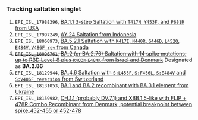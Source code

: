 ### Tracking saltation singlet

1. `EPI_ISL_17988396`, [BA.1.1 3-step Saltation with `T417N`, `Y453F`, and `P681R` from USA](https://nextstrain.org/fetch/raw.githubusercontent.com/NkRMnZr/hSC2-Tracking-Log/main/JSON/EPI_ISL_17988396_BA.1.1%2BT417N%2BY453F%2BP681R_USA.json)
2. `EPI_ISL_17997249`, [AY.24 Saltation from Indonesia](https://nextstrain.org/fetch/raw.githubusercontent.com/NkRMnZr/hSC2-Tracking-Log/main/JSON/EPI_ISL_17997249_AY.24_Saltation_Indonesia.json)
3. `EPI_ISL_18060973`, [BA.5.2.1 Saltation with `K417I`, `N440R`, `G446D`, `L452Q`, `E484V`, `V486F_rev` from Canada](https://nextstrain.org/fetch/raw.githubusercontent.com/NkRMnZr/hSC2-Tracking-Log/main/JSON/EPI_ISL_18060973%20BA.5%20Saltation%20with%20K417I,%20N440R,%20G446D,%20L452Q,%20E484V,%20V486F_rev.json?s=hCoV-19/Canada/SK-RRPL-638486/2023%7CEPI_ISL_18060973%7C2023-07-12)
4. ~~`EPI_ISL_18096761`, [BA.2 (or BA.2.76) Saltation with 14 spike mutations, up to RBD Level-8 plus `R403K` `E484K` from Israel and Denmark](https://nextstrain.org/fetch/raw.githubusercontent.com/NkRMnZr/hSC2-Tracking-Log/main/JSON/EPI_ISL_18096761%20BA.2_Level_8_Saltation_Cluster.json?label=id%3Anode_10733314)~~ Designated as **BA.2.86**
5. `EPI_ISL_18129944`, [BA.4.6 Saltation with `S:L455F`, `S:F456L`, `S:E484V` and `S:V486F_reversion` from Switzerland](https://nextstrain.org/fetch/raw.githubusercontent.com/NkRMnZr/hSC2-Tracking-Log/main/JSON/EPI_ISL_18129944%20BA.4.6%2BL455F%2BF456L_Cluster_Switzerland.json?label=id%3Anode_8183846)
6. `EPI_ISL_18131053`, [BA.1 and BA.2 recombinant with BA.3.1 element from Ukraine](https://nextstrain.org/fetch/raw.githubusercontent.com/NkRMnZr/hSC2-Tracking-Log/main/JSON/EPI_ISL_18131053%20BA.1_2_Recombinant.json?label=id%3Anode_5141547)
7. `EPI_ISL_18159982`, [CH.1.1 (probably DV.7.1) and XBB.1.5-like with FLIP + 478R Combo Recombinant from Denmark, potential breakpoint between spike_452-455 or 452-478](https://nextstrain.org/fetch/raw.githubusercontent.com/NkRMnZr/hSC2-Tracking-Log/main/JSON/EPI_ISL_18159982%20CH.1.1%20and%20XBB.1.5-like%2BFLIP%2B478R%20Recombinant.json?label=id%3Anode_7685973)
